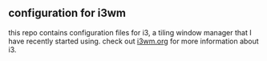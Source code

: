 ## configuration for i3wm

this repo contains configuration files for i3, a tiling window 
manager that I have recently started using. check out 
[i3wm.org](http://i3wm.org) for more information about i3.
